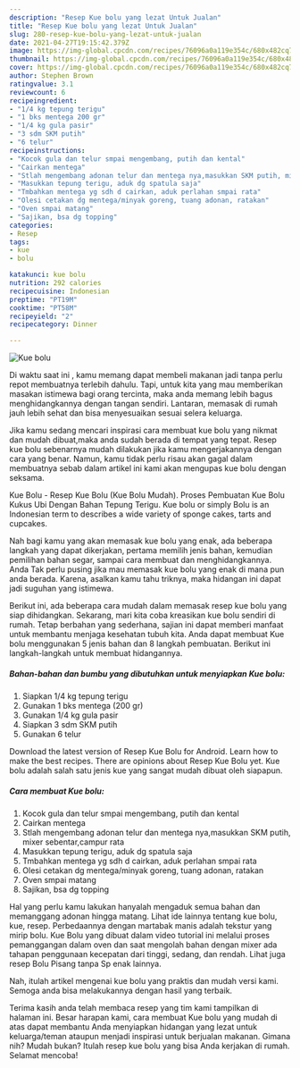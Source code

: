 ```yaml
---
description: "Resep Kue bolu yang lezat Untuk Jualan"
title: "Resep Kue bolu yang lezat Untuk Jualan"
slug: 280-resep-kue-bolu-yang-lezat-untuk-jualan
date: 2021-04-27T19:15:42.379Z
image: https://img-global.cpcdn.com/recipes/76096a0a119e354c/680x482cq70/kue-bolu-foto-resep-utama.jpg
thumbnail: https://img-global.cpcdn.com/recipes/76096a0a119e354c/680x482cq70/kue-bolu-foto-resep-utama.jpg
cover: https://img-global.cpcdn.com/recipes/76096a0a119e354c/680x482cq70/kue-bolu-foto-resep-utama.jpg
author: Stephen Brown
ratingvalue: 3.1
reviewcount: 6
recipeingredient:
- "1/4 kg tepung terigu"
- "1 bks mentega 200 gr"
- "1/4 kg gula pasir"
- "3 sdm SKM putih"
- "6 telur"
recipeinstructions:
- "Kocok gula dan telur smpai mengembang, putih dan kental"
- "Cairkan mentega"
- "Stlah mengembang adonan telur dan mentega nya,masukkan SKM putih, mixer sebentar,campur rata"
- "Masukkan tepung terigu, aduk dg spatula saja"
- "Tmbahkan mentega yg sdh d cairkan, aduk perlahan smpai rata"
- "Olesi cetakan dg mentega/minyak goreng, tuang adonan, ratakan"
- "Oven smpai matang"
- "Sajikan, bsa dg topping"
categories:
- Resep
tags:
- kue
- bolu

katakunci: kue bolu 
nutrition: 292 calories
recipecuisine: Indonesian
preptime: "PT19M"
cooktime: "PT58M"
recipeyield: "2"
recipecategory: Dinner

---
```



![Kue bolu](https://img-global.cpcdn.com/recipes/76096a0a119e354c/680x482cq70/kue-bolu-foto-resep-utama.jpg)

Di waktu  saat ini , kamu memang dapat membeli makanan jadi tanpa perlu repot membuatnya terlebih dahulu. Tapi, untuk kita yang mau memberikan masakan istimewa bagi orang tercinta, maka anda memang lebih bagus menghidangkannya dengan tangan sendiri. Lantaran, memasak di rumah jauh lebih sehat dan bisa menyesuaikan sesuai selera keluarga.

Jika kamu sedang mencari inspirasi cara membuat kue bolu yang nikmat dan mudah dibuat,maka anda sudah berada di tempat yang tepat. Resep kue bolu  sebenarnya mudah dilakukan jika kamu mengerjakannya dengan cara yang benar. Namun, kamu tidak perlu risau akan gagal dalam membuatnya 
sebab dalam artikel ini kami akan mengupas kue bolu dengan seksama.  

Kue Bolu - Resep Kue Bolu (Kue Bolu Mudah). Proses Pembuatan Kue Bolu Kukus Ubi Dengan Bahan Tepung Terigu. Kue bolu or simply Bolu is an Indonesian term to describes a wide variety of sponge cakes, tarts and cupcakes.

Nah bagi kamu yang akan memasak kue bolu yang enak, ada beberapa langkah yang dapat dikerjakan, pertama memilih jenis bahan, kemudian pemilihan bahan segar, sampai cara membuat dan menghidangkannya. Anda Tak perlu pusing jika mau memasak kue bolu yang enak di mana pun anda berada. Karena, asalkan kamu  tahu triknya, maka hidangan ini dapat jadi suguhan yang istimewa.

Berikut ini, ada beberapa cara mudah dalam memasak resep kue bolu yang siap dihidangkan. Sekarang, mari kita coba kreasikan kue bolu sendiri di rumah. Tetap berbahan yang sederhana, sajian ini dapat memberi manfaat untuk membantu menjaga kesehatan tubuh kita. Anda dapat membuat Kue bolu menggunakan 5 jenis bahan dan 8 langkah pembuatan. Berikut ini langkah-langkah untuk membuat hidangannya.

<!--inarticleads1-->

##### Bahan-bahan dan bumbu yang dibutuhkan untuk menyiapkan Kue bolu:

1. Siapkan 1/4 kg tepung terigu
1. Gunakan 1 bks mentega (200 gr)
1. Gunakan 1/4 kg gula pasir
1. Siapkan 3 sdm SKM putih
1. Gunakan 6 telur


Download the latest version of Resep Kue Bolu for Android. Learn how to make the best recipes. There are opinions about Resep Kue Bolu yet. Kue bolu adalah salah satu jenis kue yang sangat mudah dibuat oleh siapapun. 

<!--inarticleads2-->

##### Cara membuat Kue bolu:

1. Kocok gula dan telur smpai mengembang, putih dan kental
1. Cairkan mentega
1. Stlah mengembang adonan telur dan mentega nya,masukkan SKM putih, mixer sebentar,campur rata
1. Masukkan tepung terigu, aduk dg spatula saja
1. Tmbahkan mentega yg sdh d cairkan, aduk perlahan smpai rata
1. Olesi cetakan dg mentega/minyak goreng, tuang adonan, ratakan
1. Oven smpai matang
1. Sajikan, bsa dg topping


Hal yang perlu kamu lakukan hanyalah mengaduk semua bahan dan memanggang adonan hingga matang. Lihat ide lainnya tentang kue bolu, kue, resep. Perbedaannya dengan martabak manis adalah tekstur yang mirip bolu. Kue Bolu yang dibuat dalam video tutorial ini melalui proses pemanggangan dalam oven dan saat mengolah bahan dengan mixer ada tahapan penggunaan kecepatan dari tinggi, sedang, dan rendah. Lihat juga resep Bolu Pisang tanpa Sp enak lainnya. 

Nah, itulah artikel mengenai  kue bolu  yang praktis dan mudah versi kami. Semoga anda bisa melakukannya dengan hasil yang terbaik. 

Terima kasih anda telah membaca resep yang tim kami tampilkan di halaman ini. Besar harapan kami, cara membuat  Kue bolu yang mudah di atas dapat membantu Anda menyiapkan hidangan yang lezat untuk keluarga/teman ataupun menjadi inspirasi untuk berjualan makanan. Gimana nih? Mudah bukan? Itulah resep kue bolu yang bisa Anda kerjakan di rumah. Selamat mencoba!

